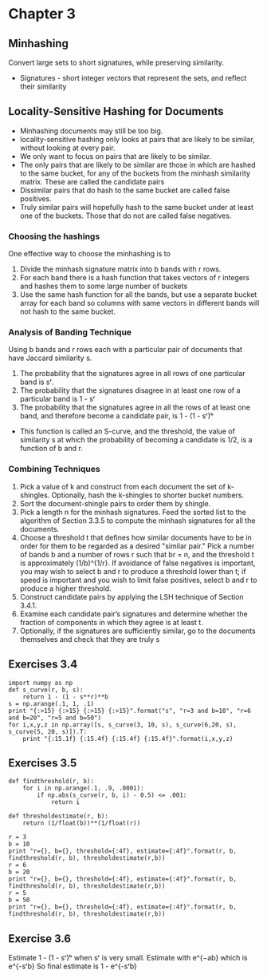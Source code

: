 # Chapter 3

## Minhashing
Convert large sets to short signatures, while preserving similarity.
  - Signatures - short integer vectors that represent the sets, and reflect their similarity



## Locality-Sensitive Hashing for Documents
  - Minhashing documents may still be too big.
  - locality-sensitive hashing only looks at pairs that are likely to be similar, without looking at every pair.
  - We only want to focus on pairs that are likely to be similar.
  - The only pairs that are likely to be similar are those in which are hashed to the same bucket, for any of the buckets from the minhash similarity matrix. These are called the candidate pairs
  - Dissimilar pairs that do hash to the same bucket are called false positives.
  - Truly similar pairs will hopefully hash to the same bucket under at least one of the buckets. Those that do not are called false negatives.

### Choosing the hashings
One effective way to choose the minhashing is to
  1. Divide the minhash signature matrix into b bands with r rows.
  2. For each band there is a hash function that takes vectors of r integers and hashes them to some large number of buckets
  3. Use the same hash function for all the bands, but use a separate bucket array for each band so columns with same vectors in different bands will not hash to the same bucket.

### Analysis of Banding Technique
Using b bands and r rows each with a particular pair of documents that have Jaccard similarity s.
  1. The probability that the signatures agree in all rows of one particular band is sʳ.
  2. The probability that the signatures disagree in at least one row of a particular band is 1 - sʳ
  3. The probability that the signatures agree in all the rows of at least one band, and therefore become a candidate pair, is 1 - (1 - sʳ)ᵇ
  - This function is called an S-curve, and the threshold, the value of similarity s at which the probability of becoming a candidate is 1/2, is a function of b and r.

### Combining Techniques
  1. Pick a value of k and construct from each document the set of k-shingles.
Optionally, hash the k-shingles to shorter bucket numbers.
  2. Sort the document-shingle pairs to order them by shingle.
  3. Pick a length n for the minhash signatures. Feed the sorted list to the algorithm of Section 3.3.5 to compute the minhash signatures for all the documents.
  4. Choose a threshold t that defines how similar documents have to be in order for them to be regarded as a desired "similar pair." Pick a number of bands b and a number of rows r such that br = n, and the threshold t is approximately (1/b)^{1/r}. If avoidance of false negatives is important, you may wish to select b and r to produce a threshold lower than t; if speed is important and you wish to limit false positives, select b and r to produce a higher threshold.
  5. Construct candidate pairs by applying the LSH technique of Section 3.4.1.
  6. Examine each candidate pair’s signatures and determine whether the fraction of components in which they agree is at least t.
7. Optionally, if the signatures are sufficiently similar, go to the documents themselves and check that they are truly s


## Exercises 3.4
```
import numpy as np
def s_curve(r, b, s):
    return 1 - (1 - s**r)**b
s = np.arange(.1, 1, .1)
print "{:>15} {:>15} {:>15} {:>15}".format("s", "r=3 and b=10", "r=6 and b=20", "r=5 and b=50")
for i,x,y,z in np.array([s, s_curve(3, 10, s), s_curve(6,20, s), s_curve(5, 20, s)]).T:
    print "{:15.1f} {:15.4f} {:15.4f} {:15.4f}".format(i,x,y,z)
```

## Exercises 3.5
```
def findthreshold(r, b):
    for i in np.arange(.1, .9, .0001):
        if np.abs(s_curve(r, b, i) - 0.5) <= .001:
            return i

def thresholdestimate(r, b):
    return (1/float(b))**(1/float(r))

r = 3
b = 10
print "r={}, b={}, threshold={:4f}, estimate={:4f}".format(r, b, findthreshold(r, b), thresholdestimate(r,b))
r = 6
b = 20
print "r={}, b={}, threshold={:4f}, estimate={:4f}".format(r, b, findthreshold(r, b), thresholdestimate(r,b))
r = 5
b = 50
print "r={}, b={}, threshold={:4f}, estimate={:4f}".format(r, b, findthreshold(r, b), thresholdestimate(r,b))
```

## Exercise 3.6
Estimate 1 - (1 - sʳ)ᵇ when sʳ is very small.
Estimate with e^{−ab} which is e^{-sʳb}
So final estimate is 1 - e^{-sʳb}

